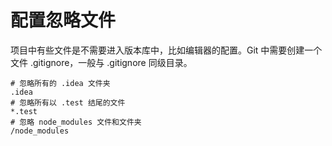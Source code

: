 # 配置忽略文件

项目中有些文件是不需要进入版本库中，比如编辑器的配置。Git 中需要创建一个文件 .gitignore，一般与 .gitignore 同级目录。

```gitignore
# 忽略所有的 .idea 文件夹
.idea
# 忽略所有以 .test 结尾的文件
*.test
# 忽略 node_modules 文件和文件夹
/node_modules
```